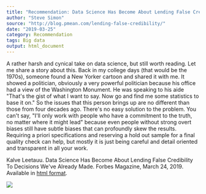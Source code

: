 ```yaml
---
title: "Recommendation: Data Science Has Become About Lending False Credibility To Decisions We've Already Made"
author: "Steve Simon"
source: "http://blog.pmean.com/lending-false-credibility/"
date: "2019-03-25"
category: Recommendation
tags: Big data
output: html_document
---
```


A rather harsh and cynical take on data science, but still worth
reading. Let me share a story about this. Back in my college days (that
would be the 1970s), someone found a New Yorker cartoon and shared it
with me. It showed a politician, obviously a very powerful politician
because his office had a view of the Washington Monument. He was
speaking to his aide "That's the gist of what I want to say. Now go and
find me some statistics to base it on." So the issues that this person
brings up are no different than those from four decades ago. There's no
easy solution to the problem. You can't say, "I'll only work with people
who have a commitment to the truth, no matter where it might lead"
because even people without strong overt biases still have subtle biases
that can profoundly skew the results. Requiring a priori specifications
and reserving a hold out sample for a final quality check can help, but
mostly it is just being careful and detail oriented and transparent in
all your work.

<!---More--->

Kalve Leetauu. Data Science Has Become About Lending False Credibility
To Decisions We've Already Made. Forbes Magazine, March 24, 2019.
Available in [html
format](https://www.forbes.com/sites/kalevleetaru/2019/03/24/data-science-has-become-about-lending-false-credibility-to-decisions-weve-already-made/).

![](../../../web/images/19/lending-false-credibility01.png)




